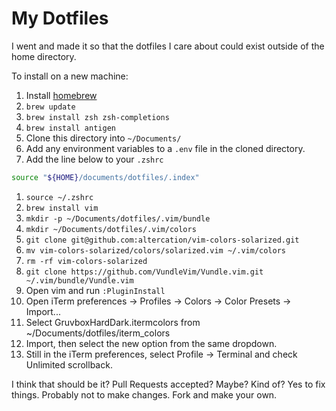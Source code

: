 # My Dotfiles

I went and made it so that the dotfiles I care about could exist outside of the home directory.

To install on a new machine:

1. Install [homebrew](https://brew.sh/)
1. `brew update`
1. `brew install zsh zsh-completions`
1. `brew install antigen`
1. Clone this directory into `~/Documents/`
1. Add any environment variables to a `.env` file in the cloned directory.
1. Add the line below to your `.zshrc`

```sh
source "${HOME}/documents/dotfiles/.index"
```

1. `source ~/.zshrc`
1. `brew install vim`
1. `mkdir -p ~/Documents/dotfiles/.vim/bundle`
1. `mkdir ~/Documents/dotfiles/.vim/colors`
1. `git clone git@github.com:altercation/vim-colors-solarized.git`
1. `mv vim-colors-solarized/colors/solarized.vim ~/.vim/colors`
1. `rm -rf vim-colors-solarized`
1. `git clone https://github.com/VundleVim/Vundle.vim.git ~/.vim/bundle/Vundle.vim`
1. Open vim and run `:PluginInstall`
1. Open iTerm preferences -> Profiles -> Colors -> Color Presets -> Import...
1. Select GruvboxHardDark.itermcolors from ~/Documents/dotfiles/iterm_colors
1. Import, then select the new option from the same dropdown.
1. Still in the iTerm preferences, select Profile -> Terminal and check Unlimited scrollback.

I think that should be it? Pull Requests accepted? Maybe? Kind of? Yes to fix things. Probably not to make changes. Fork and make your own.
